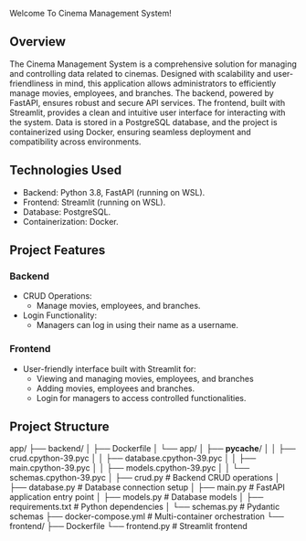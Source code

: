 Welcome To Cinema Management System!
## Overview
The Cinema Management System is a comprehensive solution for managing and controlling data related to cinemas.
Designed with scalability and user-friendliness in mind, this application allows administrators to
efficiently manage movies, employees, and branches.
The backend, powered by FastAPI, ensures robust and secure API services. The frontend, built with Streamlit, 
provides a clean and intuitive user interface for interacting with the system. 
Data is stored in a PostgreSQL database, and the project is containerized using Docker,
ensuring seamless deployment and compatibility across environments.

## Technologies Used
- Backend: Python 3.8, FastAPI (running on WSL).
- Frontend: Streamlit (running on WSL).
- Database: PostgreSQL.
- Containerization: Docker.

## Project Features
### Backend
- CRUD Operations:
  - Manage movies, employees, and branches.
- Login Functionality:
  - Managers can log in using their name as a username.

### Frontend
- User-friendly interface built with Streamlit for:
  - Viewing and managing movies, employees, and branches
  - Adding movies, employees and branches.
  - Login for managers to access controlled functionalities.

## Project Structure
app/
├── backend/
│   ├── Dockerfile
│   └── app/
│       ├── __pycache__/
│       │   ├── crud.cpython-39.pyc
│       │   ├── database.cpython-39.pyc
│       │   ├── main.cpython-39.pyc
│       │   ├── models.cpython-39.pyc
│       │   └── schemas.cpython-39.pyc
│       ├── crud.py         # Backend CRUD operations
│       ├── database.py     # Database connection setup
│       ├── main.py         # FastAPI application entry point
│       ├── models.py       # Database models
│       ├── requirements.txt # Python dependencies
│       └── schemas.py      # Pydantic schemas
├── docker-compose.yml      # Multi-container orchestration
└── frontend/
    ├── Dockerfile
    └── frontend.py         # Streamlit frontend
